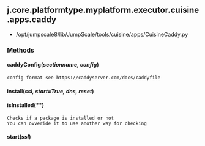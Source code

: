 <!-- toc -->
## j.core.platformtype.myplatform.executor.cuisine.apps.caddy

- /opt/jumpscale8/lib/JumpScale/tools/cuisine/apps/CuisineCaddy.py

### Methods

#### caddyConfig(*sectionname, config*) 

```
config format see https://caddyserver.com/docs/caddyfile

```

#### install(*ssl, start=True, dns, reset*) 

#### isInstalled(**) 

```
Checks if a package is installed or not
You can ovveride it to use another way for checking

```

#### start(*ssl*) 

